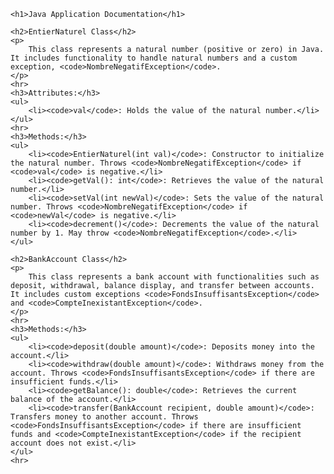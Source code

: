 
    <h1>Java Application Documentation</h1>
    
    <h2>EntierNaturel Class</h2>
    <p>
        This class represents a natural number (positive or zero) in Java. It includes functionality to handle natural numbers and a custom exception, <code>NombreNegatifException</code>.
    </p>
    <hr>
    <h3>Attributes:</h3>
    <ul>
        <li><code>val</code>: Holds the value of the natural number.</li>
    </ul>
    <hr>
    <h3>Methods:</h3>
    <ul>
        <li><code>EntierNaturel(int val)</code>: Constructor to initialize the natural number. Throws <code>NombreNegatifException</code> if <code>val</code> is negative.</li>
        <li><code>getVal(): int</code>: Retrieves the value of the natural number.</li>
        <li><code>setVal(int newVal)</code>: Sets the value of the natural number. Throws <code>NombreNegatifException</code> if <code>newVal</code> is negative.</li>
        <li><code>decrement()</code>: Decrements the value of the natural number by 1. May throw <code>NombreNegatifException</code>.</li>
    </ul>

    <h2>BankAccount Class</h2>
    <p>
        This class represents a bank account with functionalities such as deposit, withdrawal, balance display, and transfer between accounts. It includes custom exceptions <code>FondsInsuffisantsException</code> and <code>CompteInexistantException</code>.
    </p>
    <hr>
    <h3>Methods:</h3>
    <ul>
        <li><code>deposit(double amount)</code>: Deposits money into the account.</li>
        <li><code>withdraw(double amount)</code>: Withdraws money from the account. Throws <code>FondsInsuffisantsException</code> if there are insufficient funds.</li>
        <li><code>getBalance(): double</code>: Retrieves the current balance of the account.</li>
        <li><code>transfer(BankAccount recipient, double amount)</code>: Transfers money to another account. Throws <code>FondsInsuffisantsException</code> if there are insufficient funds and <code>CompteInexistantException</code> if the recipient account does not exist.</li>
    </ul>
    <hr>

